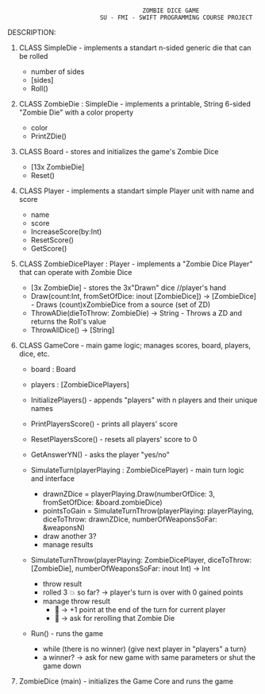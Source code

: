                                           ZOMBIE DICE GAME 
                              SU - FMI - SWIFT PROGRAMMING COURSE PROJECT


DESCRIPTION:

1) CLASS SimpleDie - implements a standart n-sided generic die that can be rolled
      - number of sides
      - [sides]
      - Roll()

2) CLASS ZombieDie : SimpleDie <String> - implements a printable, String 6-sided "Zombie Die" with a color property
      - color
      - PrintZDie()
  
3) CLASS Board - stores and initializes the game's Zombie Dice
      - [13x ZombieDie] 
      - Reset() 
  

4) CLASS Player - implements a standart simple Player unit with name and score
      - name
      - score
      - IncreaseScore(by:Int)
      - ResetScore()
      - GetScore()

5) CLASS ZombieDicePlayer : Player - implements a "Zombie Dice Player" that can operate with Zombie Dice 
      - [3x ZombieDie] - stores the 3x"Drawn" dice //player's hand
      - Draw(count:Int, fromSetOfDice: inout [ZombieDice]) -> [ZombieDice] - Draws (count)xZombieDice from a source (set of ZD)
      - ThrowADie(dieToThrow: ZombieDie) -> String - Throws a ZD and returns the Roll's value
      - ThrowAllDice() -> [String]

6) CLASS GameCore - main game logic; manages scores, board, players, dice, etc.
      - board : Board
      - players : [ZombieDicePlayers]
      - InitializePlayers() - appends "players" with n players and their unique names
      - PrintPlayersScore() - prints all players' score
      - ResetPlayersScore() - resets all players' score to 0
      - GetAnswerYN() - asks the player "yes/no"
      
      - SimulateTurn(playerPlaying : ZombieDicePlayer) - main turn logic and interface
           - drawnZDice = playerPlaying.Draw(numberOfDice: 3, fromSetOfDice: &board.zombieDice)
           - pointsToGain = SimulateTurnThrow(playerPlaying: playerPlaying, diceToThrow: drawnZDice, numberOfWeaponsSoFar: &weaponsN)
           - draw another 3?
           - manage results
      
      - SimulateTurnThrow(playerPlaying: ZombieDicePlayer, diceToThrow: [ZombieDie], numberOfWeaponsSoFar: inout Int) -> Int
           - throw result
           - rolled 3 💥 so far? -> player's turn is over with 0 gained points
           - manage throw result
              - 🧠 -> +1 point at the end of the turn for current player
              - 👣 -> ask for rerolling that Zombie Die

      - Run() - runs the game 
           - while (there is no winner) {give next player in "players" a turn}
           - a winner? -> ask for new game with same parameters or shut the game down

7) ZombieDice (main) - initializes the Game Core and runs the game
